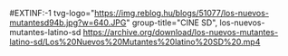 #EXTINF:-1 tvg-logo="https://img.reblog.hu/blogs/51077/los-nuevos-mutantesd94b.jpg?w=640.JPG" group-title="CINE SD", los-nuevos-mutantes-latino-sd 
https://archive.org/download/los-nuevos-mutantes-latino-sd/Los%20Nuevos%20Mutantes%20latino%20SD%20.mp4
